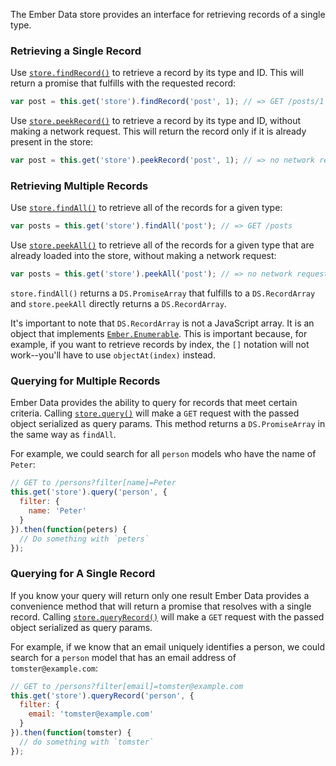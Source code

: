 The Ember Data store provides an interface for retrieving records of a single type.

### Retrieving a Single Record

Use [`store.findRecord()`](http://emberjs.com/api/data/classes/DS.Store.html#method_findRecord) to retrieve a record by its type and ID. This will return a promise that fulfills with the requested record:

```javascript
var post = this.get('store').findRecord('post', 1); // => GET /posts/1
```

Use [`store.peekRecord()`](http://emberjs.com/api/data/classes/DS.Store.html#method_peekRecord) to retrieve a record by its type and ID, without making a network request. This will return the record only if it is already present in the store:

```javascript
var post = this.get('store').peekRecord('post', 1); // => no network request
```

### Retrieving Multiple Records

Use [`store.findAll()`](http://emberjs.com/api/data/classes/DS.Store.html#method_findAll) to retrieve all of the records for a given type:

```javascript
var posts = this.get('store').findAll('post'); // => GET /posts
```

Use [`store.peekAll()`](http://emberjs.com/api/data/classes/DS.Store.html#method_peekAll) to retrieve all of the records for a given type that are already loaded into the store, without making a network request:

```javascript
var posts = this.get('store').peekAll('post'); // => no network request
```

`store.findAll()` returns a `DS.PromiseArray` that fulfills to a `DS.RecordArray` and `store.peekAll` directly returns a `DS.RecordArray`.

It's important to note that `DS.RecordArray` is not a JavaScript array. It is an object that implements [`Ember.Enumerable`](http://emberjs.com/api/classes/Ember.Enumerable.html). This is important because, for example, if you want to retrieve records by index, the `[]` notation will not work--you'll have to use `objectAt(index)` instead.

### Querying for Multiple Records

Ember Data provides the ability to query for records that meet certain criteria. Calling [`store.query()`](http://emberjs.com/api/data/classes/DS.Store.html#method_query) will make a `GET` request with the passed object serialized as query params. This method returns a `DS.PromiseArray` in the same way as `findAll`.

For example, we could search for all `person` models who have the name of `Peter`:

```javascript
// GET to /persons?filter[name]=Peter
this.get('store').query('person', { 
  filter: { 
    name: 'Peter' 
  } 
}).then(function(peters) {
  // Do something with `peters`
});
```

### Querying for A Single Record

If you know your query will return only one result Ember Data provides a convenience method that will return a promise that resolves with a single record. Calling [`store.queryRecord()`](http://emberjs.com/api/data/classes/DS.Store.html#method_queryRecord) will make a `GET` request with the passed object serialized as query params.

For example, if we know that an email uniquely identifies a person, we could search for a `person` model that has an email address of `tomster@example.com`:

```javascript
// GET to /persons?filter[email]=tomster@example.com
this.get('store').queryRecord('person', { 
  filter: {
    email: 'tomster@example.com' 
  } 
}).then(function(tomster) {
  // do something with `tomster`
});
```